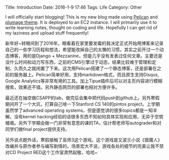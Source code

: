 Title: Introduction
Date: 2016-1-9 17:46
Tags: Life
Category: Other

I will officially start blogging! This is my new blog made using [Pelican](http://docs.getpelican.com/en/3.6.3/index.html) and [plumage theme](https://github.com/kdeldycke/plumage). It is deployed to an EC2 instance. I will primarily use it to write learning notes, thought on coding and life. Hopefully I can get rid of my laziness and upload stuff frequently!

新年好~转眼间到了2016年，眼看着在家里要发霉的我决定正式开始用博客来记录自己的一些学习历程和想法，希望能改掉自己的太懒的习惯。其实之前开过一个动态博客，用的是Django + Mezzanine，但是几乎没有发表过任何文章。主要还是没什么时间和动力写东西，之前的CMS引擎过于动态，结果比较难于管理和定制，久而久之就闲置了下来。这次用Pelican搭建了一个静态博客，还是部署在之前的服务器上。Pelican简单好用，支持markdown格式，而且原生支持Disqus, Google Analytics等非常有用的工具。加上Tipue插件后可以对主页内容进行模糊搜索，效果还不错。另外静态网页的部署也相对方便许多。

最近还在抽空做CSAPP的lab，做完后会集中把代码push到github上。另外寒假期间开了一个大坑，打算自己啃一下Stanford CS 140的pintos project。上学期虽然学了advanced operating systems，但是感觉讲的很多topics都是一知半解。没有kernel hacking经验的话很多东西不知如何具体实现和应用，无异于空筑楼阁。另外下学期会做一门非常有意思的课的TA，估计帮老师写autograder和对同学们做final project提供支持。

另外说点题外话，寒假接触了巫师3这个游戏。这个游戏是又波兰小说《猎魔人》改编并与原作者参与编写剧情的。场景宏大不说，游戏各处的细节的完美让我不禁对CD Project RED这个工作室肃然起敬，哈哈~
